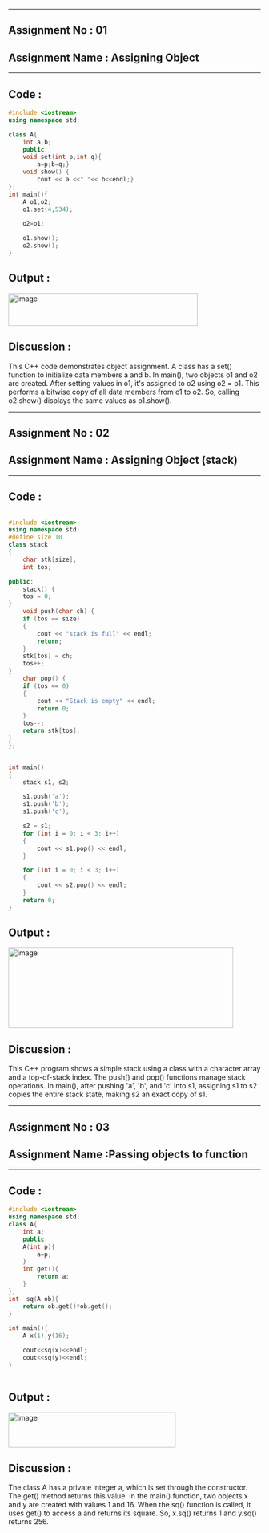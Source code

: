 ----------
## **Assignment No : 01**

## **Assignment Name : Assigning Object**

----------

## **Code :**
```Cpp
#include <iostream>
using namespace std;

class A{
    int a,b;
    public:
    void set(int p,int q){
        a=p;b=q;}
    void show() {
        cout << a <<" "<< b<<endl;}
};
int main(){
    A o1,o2;
    o1.set(4,534);

    o2=o1; 

    o1.show();
    o2.show();
}

```

## **Output :**

<img width="378" height="65" alt="image" src="https://github.com/user-attachments/assets/f32b7c3e-1a0f-4e0f-97a6-316591d94801" />

## **Discussion :**
This C++ code demonstrates object assignment. A class has a set() function to initialize data members a and b. In main(), two objects o1 and o2 are created. After setting values in o1, it's assigned to o2 using o2 = o1. This performs a bitwise copy of all data members from o1 to o2. So, calling o2.show() displays the same values as o1.show().




----------
## **Assignment No : 02**

## **Assignment Name : Assigning Object (stack)**

----------

## **Code :**
```Cpp

#include <iostream>
using namespace std;
#define size 10
class stack
{
    char stk[size];
    int tos;

public:
    stack() {
    tos = 0;
}
    void push(char ch) {
    if (tos == size)
    {
        cout << "stack is full" << endl;
        return;
    }
    stk[tos] = ch;
    tos++;
}
    char pop() {
    if (tos == 0)
    {
        cout << "Stack is empty" << endl;
        return 0;
    }
    tos--;
    return stk[tos];
}
};


int main()
{
    stack s1, s2;

    s1.push('a');
    s1.push('b');
    s1.push('c');

    s2 = s1; 
    for (int i = 0; i < 3; i++)
    {
        cout << s1.pop() << endl;
    }

    for (int i = 0; i < 3; i++)
    {
        cout << s2.pop() << endl;
    }
    return 0;
}

```

## **Output :**

<img width="449" height="161" alt="image" src="https://github.com/user-attachments/assets/bfe4957c-5e2c-42a8-ab16-4c337ed9fbbc" />

## **Discussion :**
This C++ program shows a simple stack using a class with a character array and a top-of-stack index. The push() and pop() functions manage stack operations. In main(), after pushing 'a', 'b', and 'c' into s1, assigning s1 to s2 copies the entire stack state, making s2 an exact copy of s1.





----------
## **Assignment No : 03**

## **Assignment Name :Passing objects to function**

----------

## **Code :**
```Cpp
#include <iostream>
using namespace std;
class A{
    int a;
    public:
    A(int p){
        a=p;
    }
    int get(){
        return a;
    }
};
int  sq(A ob){
    return ob.get()*ob.get();
}

int main(){
    A x(1),y(16);

    cout<<sq(x)<<endl;
    cout<<sq(y)<<endl;
}



```

## **Output :**

<img width="334" height="70" alt="image" src="https://github.com/user-attachments/assets/61fc3d05-77f6-42ed-ba86-fb72d10ba064" />

## **Discussion :**

The class A has a private integer a, which is set through the constructor. The get() method returns this value. In the main() function, two objects x and y are created with values 1 and 16. When the sq() function is called, it uses get() to access a and returns its square. So, x.sq() returns 1 and y.sq() returns 256.

